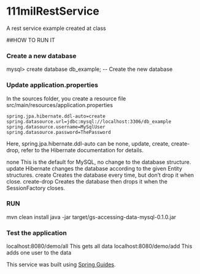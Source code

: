 # 111milRestService
A rest service example created at class

##HOW TO RUN IT

### Create a new database

mysql> create database db_example; -- Create the new database

### Update application.properties
In the sources folder, you create a resource file src/main/resources/application.properties

<pre class="prettyprint highlight" id="code-block-4"><code class="language-java" data-lang="java"><span class="pln">spring</span><span class="pun">.</span><span class="pln">jpa</span><span class="pun">.</span><span class="pln">hibernate</span><span class="pun">.</span><span class="pln">ddl</span><span class="pun">-</span><span class="kwd">auto</span><span class="pun">=</span><span class="pln">create
spring</span><span class="pun">.</span><span class="pln">datasource</span><span class="pun">.</span><span class="pln">url</span><span class="pun">=</span><span class="pln">jdbc</span><span class="pun">:</span><span class="pln">mysql</span><span class="pun">:</span><span class="com">//localhost:3306/db_example</span><span class="pln">
spring</span><span class="pun">.</span><span class="pln">datasource</span><span class="pun">.</span><span class="pln">username</span><span class="pun">=</span><span class="pln">MySqlUser
spring</span><span class="pun">.</span><span class="pln">datasource</span><span class="pun">.</span><span class="pln">password</span><span class="pun">=</span><span class="typ">ThePassword</span></code></pre>

Here, spring.jpa.hibernate.ddl-auto can be none, update, create, create-drop, refer to the Hibernate documentation for details.

none This is the default for MySQL, no change to the database structure.
update Hibernate changes the database according to the given Entity structures.
create Creates the database every time, but don’t drop it when close.
create-drop Creates the database then drops it when the SessionFactory closes.

### RUN

mvn clean install
java -jar target/gs-accessing-data-mysql-0.1.0.jar

### Test the application

localhost:8080/demo/all This gets all data localhost:8080/demo/add This adds one user to the data


This service was built using [Spring Guides](https://spring.io/guides/gs/accessing-data-mysql/).

